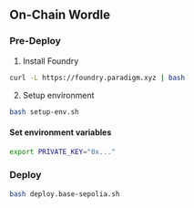 ## On-Chain Wordle

### Pre-Deploy

1. Install Foundry

```bash
curl -L https://foundry.paradigm.xyz | bash
```

2. Setup environment

```bash
bash setup-env.sh
```

#### Set environment variables

```bash
export PRIVATE_KEY="0x..."
```

### Deploy

```bash
bash deploy.base-sepolia.sh
```
